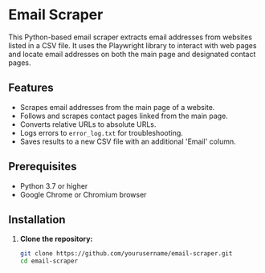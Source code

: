 # Email Scraper

This Python-based email scraper extracts email addresses from websites listed in a CSV file. It uses the Playwright library to interact with web pages and locate email addresses on both the main page and designated contact pages.

## Features

- Scrapes email addresses from the main page of a website.
- Follows and scrapes contact pages linked from the main page.
- Converts relative URLs to absolute URLs.
- Logs errors to `error_log.txt` for troubleshooting.
- Saves results to a new CSV file with an additional 'Email' column.

## Prerequisites

- Python 3.7 or higher
- Google Chrome or Chromium browser

## Installation

1. **Clone the repository:**

   ```bash
   git clone https://github.com/yourusername/email-scraper.git
   cd email-scraper
